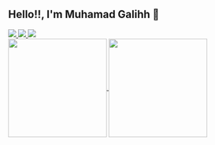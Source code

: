 ## Hello!!, I'm Muhamad Galihh 🐺

<div>
  <a href="https://github.com/muhgalihhh/">
  <img src="https://github-readme-stats.vercel.app/api/pin/?username=muhgalihhh&repo=eRaport">
</a>
   <a href="https://github.com/muhgalihhh/">
  <img src="https://github-readme-stats.vercel.app/api/pin/?username=muhgalihhh&repo=fc-barcelona.github.io">
</a>
   <a href="https://github.com/muhgalihhh/">
  <img src="https://github-readme-stats.vercel.app/api/pin/?username=muhgalihhh&repo=KalkulatorKesehatan">
</a>
</div>

<a href="https://github.com/muhgalihhh/">
  <img height=200 align="center" src="https://github-readme-stats.vercel.app/api?username=muhgalihhh&theme=dracula" />
</a>
<a href="https://github.com/muhgalihhh/">
  <img height=200 align="center" src="https://github-readme-stats.vercel.app/api/top-langs?username=muhgalihhh&layout=compact&langs_count=8&card_width=320&theme=dracula" />
</a>
